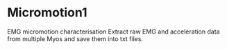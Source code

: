 # Micromotion1
EMG micromotion characterisation
Extract raw EMG and acceleration data from multiple Myos and save them into txt files.
